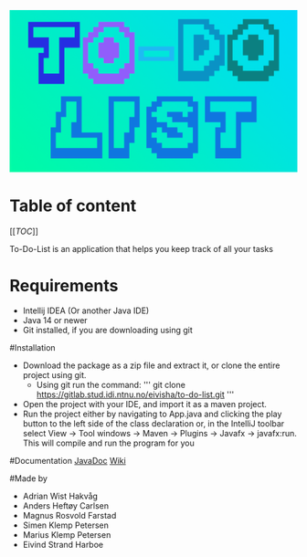 ![](build/Logo_25.png)

# Table of content
[[_TOC_]]

To-Do-List is an application that helps you keep track of all your tasks

# Requirements

- Intellij IDEA (Or another Java IDE)
- Java 14 or newer
- Git installed, if you are downloading using git

#Installation

- Download the package as a zip file and extract it, or clone the entire project using git.
    - Using git run the command:
    '''
    git clone https://gitlab.stud.idi.ntnu.no/eivisha/to-do-list.git
    '''
- Open the project with your IDE, and import it as a maven project.
- Run the project either by navigating to App.java and clicking the play button to the left side of the class declaration or,
in the IntelliJ toolbar select View -> Tool windows -> Maven -> Plugins -> Javafx -> javafx:run. This will compile and run the program for you

#Documentation
[JavaDoc](http://eivisha.pages.stud.idi.ntnu.no/to-do-list/ntnu.team1/module-summary.html)
[Wiki](https://gitlab.stud.iie.ntnu.no/eivisha/to-do-list/-/wikis/home)

#Made by
- Adrian Wist Hakvåg
- Anders Heftøy Carlsen
- Magnus Rosvold Farstad
- Simen Klemp Petersen
- Marius Klemp Petersen
- Eivind Strand Harboe

